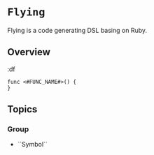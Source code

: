 # ``Flying``

Flying is a code generating DSL basing on Ruby.

## Overview

:df

```
func <#FUNC_NAME#>() {
}
```

## Topics

### <!--@START_MENU_TOKEN@-->Group<!--@END_MENU_TOKEN@-->

- <!--@START_MENU_TOKEN@-->``Symbol``<!--@END_MENU_TOKEN@-->
